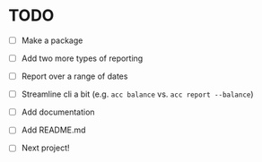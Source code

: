 # TODO

- [ ] Make a package
- [ ] Add two more types of reporting
- [ ] Report over a range of dates
- [ ] Streamline cli a bit (e.g. `acc balance` vs. `acc report --balance`)
- [ ] Add documentation
- [ ] Add README.md
- [ ] Next project!


